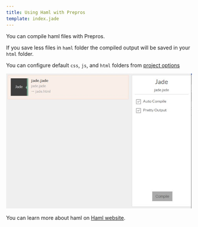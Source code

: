 ```yaml
---
title: Using Haml with Prepros
template: index.jade
---
```


You can compile haml files with Prepros.

If you save less files in `haml` folder the compiled output will be saved in your `html` folder.

You can configure default `css`, `js`, and `html` folders from [project options](projects.html)

![Haml](img/haml/haml.jpg)


You can learn more about haml on [Haml website](http://html.info/).